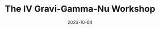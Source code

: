 ---
title: "The IV Gravi-Gamma-Nu Workshop"
collection: talks
type: "Invited talk"
permalink: /talks/8
venue: "L'Aquila"
date: 2023-10-04
location: "Italy"
---